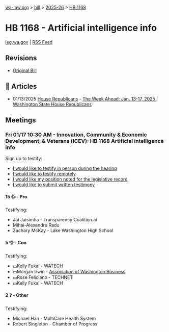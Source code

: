 [wa-law.org](/) > [bill](/bill/) > [2025-26](/bill/2025-26/) > [HB 1168](/bill/2025-26/hb/1168/)

# HB 1168 - Artificial intelligence info
[leg.wa.gov](https://app.leg.wa.gov/billsummary?BillNumber=1168&Year=2025&Initiative=false) | [RSS Feed](./rss.xml)

## Revisions
* [Original Bill](1/)

## 📰 Articles
* 01/13/2025 [House Republicans](/org/house_republicans/) - [The Week Ahead: Jan. 13-17, 2025 | Washington State House Republicans](https://houserepublicans.wa.gov/week/the-week-ahead-jan-13-17-2025/#:~:text=HB%201168)

## Meetings
### Fri 01/17 10:30 AM - Innovation, Community & Economic Development, & Veterans (ICEV): HB 1168 Artificial intelligence info
Sign up to testify:
* [I would like to testify in person during the hearing](https://app.leg.wa.gov/csi/Testifier/Add?chamber=House&mId=32393&aId=161155&caId=24692&tId=1)
* [I would like to testify remotely](https://app.leg.wa.gov/csi/Testifier/Add?chamber=House&mId=32393&aId=161155&caId=24692&tId=2)
* [I would like my position noted for the legislative record](https://app.leg.wa.gov/csi/Testifier/Add?chamber=House&mId=32393&aId=161155&caId=24692&tId=3)
* [I would like to submit written testimony](https://app.leg.wa.gov/csi/Testifier/Add?chamber=House&mId=32393&aId=161155&caId=24692&tId=4)

#### 15 👍 - Pro
Testifying:
* Jai Jaisimha - Transparency Coalition.ai
* Mihai-Alexandru Radu
* Zachary McKay - Lake Washington High School

#### 5 👎 - Con
Testifying:
* 💵Kelly Fukai - WATECH
* 💵Morgan Irwin - [Association of Washington Business](/org/association_of_washington_business/)
* 💵Rose Feliciano - TECHNET
* 💵Kelly Fukai - WATECH

#### 2 ❓ - Other
Testifying:
* Michael Han - MultiCare Health System
* Robert Singleton - Chamber of Progress
